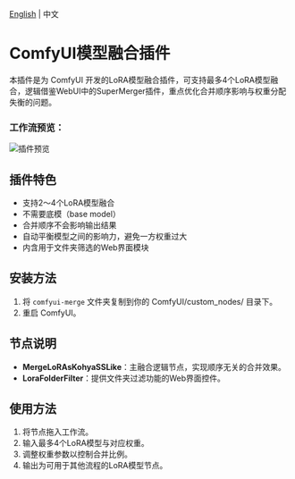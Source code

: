 
[English](README.md) | 中文

# ComfyUI模型融合插件    
本插件是为 ComfyUI 开发的LoRA模型融合插件，可支持最多4个LoRA模型融合，逻辑借鉴WebUI中的SuperMerger插件，重点优化合并顺序影响与权重分配失衡的问题。   
### 工作流预览：    
![插件预览](https://github.com/user-attachments/assets/6437ef7b-25b5-46a8-9253-13c7eba6a6a4)

## 插件特色
- 支持2～4个LoRA模型融合
- 不需要底模（base model）
- 合并顺序不会影响输出结果
- 自动平衡模型之间的影响力，避免一方权重过大
- 内含用于文件夹筛选的Web界面模块

## 安装方法
1. 将 `comfyui-merge` 文件夹复制到你的 ComfyUI/custom_nodes/ 目录下。
2. 重启 ComfyUI。

## 节点说明
- **MergeLoRAsKohyaSSLike**：主融合逻辑节点，实现顺序无关的合并效果。
- **LoraFolderFilter**：提供文件夹过滤功能的Web界面控件。

## 使用方法
1. 将节点拖入工作流。
2. 输入最多4个LoRA模型与对应权重。
3. 调整权重参数以控制合并比例。
4. 输出为可用于其他流程的LoRA模型节点。
